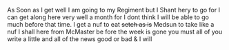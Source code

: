 As Soon as I get well I am going to my Regiment but I Shant hery to go for I can get along here very well a month for I dont think I will be able to go much before that time. I get a nuf to eat ~~setch as is~~ Medsun to take like a nuf I shall here from McMaster be fore the week is gone  you must all of you write a little and all of the news good or bad & I will